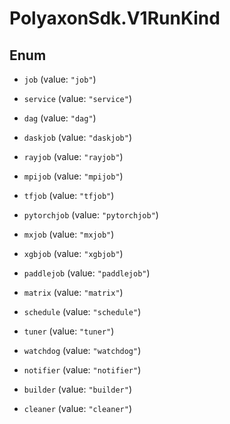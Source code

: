 # PolyaxonSdk.V1RunKind

## Enum


* `job` (value: `"job"`)

* `service` (value: `"service"`)

* `dag` (value: `"dag"`)

* `daskjob` (value: `"daskjob"`)

* `rayjob` (value: `"rayjob"`)

* `mpijob` (value: `"mpijob"`)

* `tfjob` (value: `"tfjob"`)

* `pytorchjob` (value: `"pytorchjob"`)

* `mxjob` (value: `"mxjob"`)

* `xgbjob` (value: `"xgbjob"`)

* `paddlejob` (value: `"paddlejob"`)

* `matrix` (value: `"matrix"`)

* `schedule` (value: `"schedule"`)

* `tuner` (value: `"tuner"`)

* `watchdog` (value: `"watchdog"`)

* `notifier` (value: `"notifier"`)

* `builder` (value: `"builder"`)

* `cleaner` (value: `"cleaner"`)


